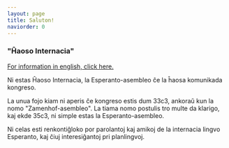 ```yaml
---
layout: page
title: Saluton!
naviorder: 0
---
```


### "Ĥaoso Internacia"

[For information in english, click here.](ingrish)

Ni estas Ĥaoso Internacia, la Esperanto-asembleo ĉe la ĥaosa komunikada
kongreso.

La unua fojo kiam ni aperis ĉe kongreso estis dum 33c3, ankoraŭ kun la nomo
"Zamenhof-asembleo". La tiama nomo postulis tro multe da klarigo, kaj ekde 35c3,
ni simple estas la Esperanto-asembleo.

Ni celas esti renkontiĝloko por parolantoj kaj amikoj de la internacia
lingvo Esperanto, kaj ĉiuj interesiĝantoj pri planlingvoj.
